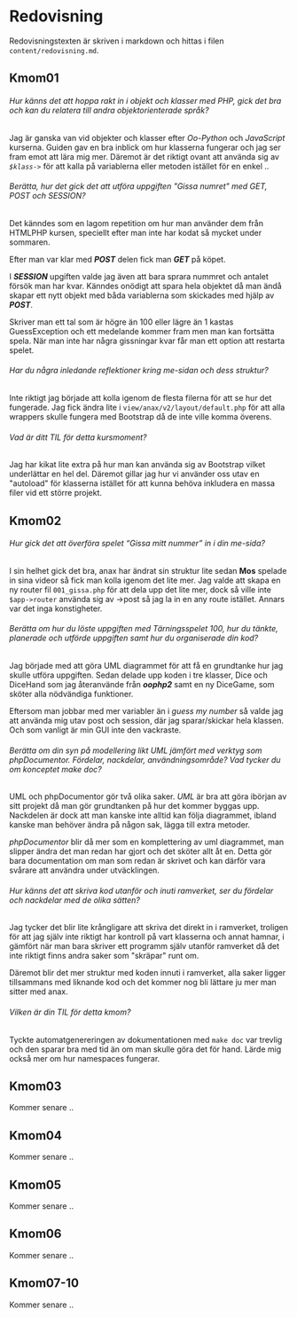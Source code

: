 ---
---
Redovisning
=========================
Redovisningstexten är skriven i markdown och hittas i filen `content/redovisning.md`.

Kmom01
-------------------------

###### Hur känns det att hoppa rakt in i objekt och klasser med PHP, gick det bra och kan du relatera till andra objektorienterade språk?
Jag är ganska van vid objekter och klasser efter *Oo-Python* och *JavaScript* kurserna. Guiden gav en bra inblick om hur klasserna fungerar och jag ser fram emot att lära mig mer. Däremot är det riktigt ovant att använda sig av *`$klass->`* för att kalla på variablerna eller metoden istället för en enkel ..


###### Berätta, hur det gick det att utföra uppgiften "Gissa numret" med GET, POST och SESSION?

Det känndes som en lagom repetition om hur man använder dem från HTMLPHP kursen, speciellt efter man inte har kodat så mycket under sommaren. 

Efter man var klar med ***POST*** delen fick man ***GET*** på köpet. 

I ***SESSION*** upgiften valde jag även att bara sprara nummret och antalet försök man har kvar. Känndes onödigt att spara hela objektet då man ändå skapar ett nytt objekt med båda variablerna som skickades med hjälp av ***POST***.

Skriver man ett tal som är högre än 100 eller lägre än 1 kastas GuessException och ett medelande kommer fram men man kan fortsätta spela. När man inte har några gissningar kvar får man ett option att restarta spelet. 

###### Har du några inledande reflektioner kring me-sidan och dess struktur?
Inte riktigt jag började att kolla igenom de flesta filerna för att se hur det fungerade. Jag fick ändra lite i `view/anax/v2/layout/default.php` för att alla wrappers skulle fungera med Bootstrap då de inte ville komma överens.

###### Vad är ditt TIL för detta kursmoment?
Jag har kikat lite extra på hur man kan använda sig av Bootstrap vilket underlättar en hel del. Däremot gillar jag hur vi använder oss utav en "autoload" för klasserna istället för att kunna behöva inkludera en massa filer vid ett större projekt.



Kmom02
-------------------------

###### Hur gick det att överföra spelet “Gissa mitt nummer” in i din me-sida?
I sin helhet gick det bra, anax har ändrat sin struktur lite sedan **Mos** spelade in sina videor så fick man kolla igenom det lite mer. Jag valde att skapa en ny router fil `001_gissa.php` för att dela upp det lite mer, dock så ville inte `$app->router` använda sig av ->post så jag la in en any route istället. Annars var det inga konstigheter.

###### Berätta om hur du löste uppgiften med Tärningsspelet 100, hur du tänkte, planerade och utförde uppgiften samt hur du organiserade din kod?
Jag började med att göra UML diagrammet för att få en grundtanke hur jag skulle utföra uppgiften. Sedan delade upp koden i tre klasser, Dice och DiceHand som jag återanvände från ***oophp2*** samt en ny DiceGame, som sköter alla nödvändiga funktioner.

Eftersom man jobbar med mer variabler än i *guess my number* så valde jag att använda mig utav post och session, där jag sparar/skickar hela klassen. Och som vanligt är min GUI inte den vackraste.

###### Berätta om din syn på modellering likt UML jämfört med verktyg som phpDocumentor. Fördelar, nackdelar, användningsområde? Vad tycker du om konceptet make doc?
UML och phpDocumentor gör två olika saker. *UML* är bra att göra ibörjan av sitt projekt då man gör grundtanken på hur det kommer byggas upp. Nackdelen är dock att man kanske inte alltid kan följa diagrammet, ibland kanske man behöver ändra på någon sak, lägga till extra metoder.

*phpDocumentor* blir då mer som en komplettering av uml diagrammet, man slipper ändra det man redan har gjort och det sköter allt åt en. Detta gör bara documentation om man som redan är skrivet och kan därför vara svårare att användra under utväcklingen. 

###### Hur känns det att skriva kod utanför och inuti ramverket, ser du fördelar och nackdelar med de olika sätten?
Jag tycker det blir lite krångligare att skriva det direkt in i ramverket, troligen för att jag själv inte riktigt har kontroll på vart klasserna och annat hamnar, i gämfört när man bara skriver ett programm själv utanför ramverket då det inte riktigt finns andra saker som "skräpar" runt om.

Däremot blir det mer struktur med koden innuti i ramverket, alla saker ligger tillsammans med liknande kod och det kommer nog bli lättare ju mer man sitter med anax.

###### Vilken är din TIL för detta kmom?
Tyckte automatgenereringen av dokumentationen med `make doc` var trevlig och den sparar bra med tid än om man skulle göra det för hand. Lärde mig också mer om hur namespaces fungerar.




Kmom03
-------------------------

Kommer senare ..



Kmom04
-------------------------

Kommer senare ..



Kmom05
-------------------------

Kommer senare ..



Kmom06
-------------------------

Kommer senare ..



Kmom07-10
-------------------------

Kommer senare ..
